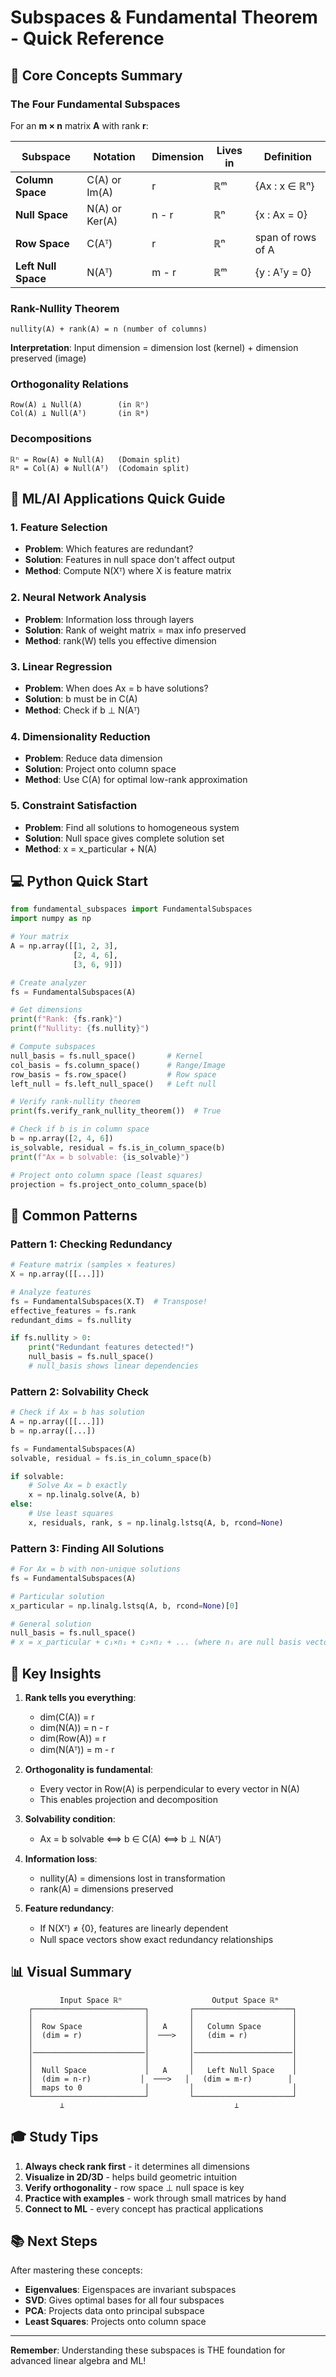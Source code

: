# Subspaces & Fundamental Theorem - Quick Reference

## 🎯 Core Concepts Summary

### The Four Fundamental Subspaces

For an **m × n** matrix **A** with rank **r**:

| Subspace | Notation | Dimension | Lives in | Definition |
|----------|----------|-----------|----------|------------|
| **Column Space** | C(A) or Im(A) | r | ℝᵐ | {Ax : x ∈ ℝⁿ} |
| **Null Space** | N(A) or Ker(A) | n - r | ℝⁿ | {x : Ax = 0} |
| **Row Space** | C(Aᵀ) | r | ℝⁿ | span of rows of A |
| **Left Null Space** | N(Aᵀ) | m - r | ℝᵐ | {y : Aᵀy = 0} |

### Rank-Nullity Theorem

```
nullity(A) + rank(A) = n (number of columns)
```

**Interpretation**: Input dimension = dimension lost (kernel) + dimension preserved (image)

### Orthogonality Relations

```
Row(A) ⊥ Null(A)        (in ℝⁿ)
Col(A) ⊥ Null(Aᵀ)       (in ℝᵐ)
```

### Decompositions

```
ℝⁿ = Row(A) ⊕ Null(A)   (Domain split)
ℝᵐ = Col(A) ⊕ Null(Aᵀ)  (Codomain split)
```

## 🤖 ML/AI Applications Quick Guide

### 1. Feature Selection
- **Problem**: Which features are redundant?
- **Solution**: Features in null space don't affect output
- **Method**: Compute N(Xᵀ) where X is feature matrix

### 2. Neural Network Analysis
- **Problem**: Information loss through layers
- **Solution**: Rank of weight matrix = max info preserved
- **Method**: rank(W) tells you effective dimension

### 3. Linear Regression
- **Problem**: When does Ax = b have solutions?
- **Solution**: b must be in C(A)
- **Method**: Check if b ⊥ N(Aᵀ)

### 4. Dimensionality Reduction
- **Problem**: Reduce data dimension
- **Solution**: Project onto column space
- **Method**: Use C(A) for optimal low-rank approximation

### 5. Constraint Satisfaction
- **Problem**: Find all solutions to homogeneous system
- **Solution**: Null space gives complete solution set
- **Method**: x = x_particular + N(A)

## 💻 Python Quick Start

```python
from fundamental_subspaces import FundamentalSubspaces
import numpy as np

# Your matrix
A = np.array([[1, 2, 3],
              [2, 4, 6],
              [3, 6, 9]])

# Create analyzer
fs = FundamentalSubspaces(A)

# Get dimensions
print(f"Rank: {fs.rank}")
print(f"Nullity: {fs.nullity}")

# Compute subspaces
null_basis = fs.null_space()       # Kernel
col_basis = fs.column_space()      # Range/Image
row_basis = fs.row_space()         # Row space
left_null = fs.left_null_space()   # Left null

# Verify rank-nullity theorem
print(fs.verify_rank_nullity_theorem())  # True

# Check if b is in column space
b = np.array([2, 4, 6])
is_solvable, residual = fs.is_in_column_space(b)
print(f"Ax = b solvable: {is_solvable}")

# Project onto column space (least squares)
projection = fs.project_onto_column_space(b)
```

## 📐 Common Patterns

### Pattern 1: Checking Redundancy
```python
# Feature matrix (samples × features)
X = np.array([[...]])

# Analyze features
fs = FundamentalSubspaces(X.T)  # Transpose!
effective_features = fs.rank
redundant_dims = fs.nullity

if fs.nullity > 0:
    print("Redundant features detected!")
    null_basis = fs.null_space()
    # null_basis shows linear dependencies
```

### Pattern 2: Solvability Check
```python
# Check if Ax = b has solution
A = np.array([[...]])
b = np.array([...])

fs = FundamentalSubspaces(A)
solvable, residual = fs.is_in_column_space(b)

if solvable:
    # Solve Ax = b exactly
    x = np.linalg.solve(A, b)
else:
    # Use least squares
    x, residuals, rank, s = np.linalg.lstsq(A, b, rcond=None)
```

### Pattern 3: Finding All Solutions
```python
# For Ax = b with non-unique solutions
fs = FundamentalSubspaces(A)

# Particular solution
x_particular = np.linalg.lstsq(A, b, rcond=None)[0]

# General solution
null_basis = fs.null_space()
# x = x_particular + c₁×n₁ + c₂×n₂ + ... (where nᵢ are null basis vectors)
```

## 🔑 Key Insights

1. **Rank tells you everything**: 
   - dim(C(A)) = r
   - dim(N(A)) = n - r
   - dim(Row(A)) = r
   - dim(N(Aᵀ)) = m - r

2. **Orthogonality is fundamental**:
   - Every vector in Row(A) is perpendicular to every vector in N(A)
   - This enables projection and decomposition

3. **Solvability condition**:
   - Ax = b solvable ⟺ b ∈ C(A) ⟺ b ⊥ N(Aᵀ)

4. **Information loss**:
   - nullity(A) = dimensions lost in transformation
   - rank(A) = dimensions preserved

5. **Feature redundancy**:
   - If N(Xᵀ) ≠ {0}, features are linearly dependent
   - Null space vectors show exact redundancy relationships

## 📊 Visual Summary

```
           Input Space ℝⁿ                    Output Space ℝᵐ
    ┌─────────────────────────┐         ┌──────────────────────┐
    │                         │         │                      │
    │  Row Space              │   A     │   Column Space       │
    │  (dim = r)              │  ───>   │   (dim = r)          │
    │                         │         │                      │
    │─────────────────────────│         │──────────────────────│
    │                         │         │                      │
    │  Null Space             │   A     │   Left Null Space    │
    │  (dim = n-r)           │  ───>   │   (dim = m-r)        │
    │  maps to 0              │         │                      │
    └─────────────────────────┘         └──────────────────────┘
           ⊥                                      ⊥
```

## 🎓 Study Tips

1. **Always check rank first** - it determines all dimensions
2. **Visualize in 2D/3D** - helps build geometric intuition
3. **Verify orthogonality** - row space ⊥ null space is key
4. **Practice with examples** - work through small matrices by hand
5. **Connect to ML** - every concept has practical applications

## 📚 Next Steps

After mastering these concepts:
- **Eigenvalues**: Eigenspaces are invariant subspaces
- **SVD**: Gives optimal bases for all four subspaces
- **PCA**: Projects data onto principal subspace
- **Least Squares**: Projects onto column space

---

**Remember**: Understanding these subspaces is THE foundation for advanced linear algebra and ML!
